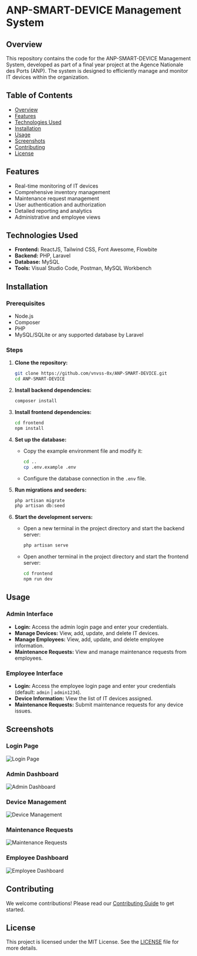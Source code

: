 # ANP-SMART-DEVICE Management System

## Overview

This repository contains the code for the ANP-SMART-DEVICE Management System, developed as part of a final year project at the Agence Nationale des Ports (ANP). The system is designed to efficiently manage and monitor IT devices within the organization.

## Table of Contents
- [Overview](#overview)
- [Features](#features)
- [Technologies Used](#technologies-used)
- [Installation](#installation)
- [Usage](#usage)
- [Screenshots](#screenshots)
- [Contributing](#contributing)
- [License](#license)

## Features

- Real-time monitoring of IT devices
- Comprehensive inventory management
- Maintenance request management
- User authentication and authorization
- Detailed reporting and analytics
- Administrative and employee views

## Technologies Used

- **Frontend:** ReactJS, Tailwind CSS, Font Awesome, Flowbite
- **Backend:** PHP, Laravel
- **Database:** MySQL
- **Tools:** Visual Studio Code, Postman, MySQL Workbench

## Installation

### Prerequisites

- Node.js
- Composer
- PHP
- MySQL/SQLite or any supported database by Laravel

### Steps

1. **Clone the repository:**
   ```bash
   git clone https://github.com/vnvss-0x/ANP-SMART-DEVICE.git
   cd ANP-SMART-DEVICE
   ```

2. **Install backend dependencies:**
   ```bash
   composer install
   ```

3. **Install frontend dependencies:**
   ```bash
   cd frontend
   npm install
   ```

4. **Set up the database:**
   - Copy the example environment file and modify it:
     ```bash
     cd ..
     cp .env.example .env
     ```
   - Configure the database connection in the `.env` file.

5. **Run migrations and seeders:**
   ```bash
   php artisan migrate
   php artisan db:seed
   ```

6. **Start the development servers:**
   - Open a new terminal in the project directory and start the backend server:
     ```bash
     php artisan serve
     ```
   - Open another terminal in the project directory and start the frontend server:
     ```bash
     cd frontend
     npm run dev
     ```

## Usage

### Admin Interface

- **Login:** Access the admin login page and enter your credentials.
- **Manage Devices:** View, add, update, and delete IT devices.
- **Manage Employees:** View, add, update, and delete employee information.
- **Maintenance Requests:** View and manage maintenance requests from employees.

### Employee Interface

- **Login:** Access the employee login page and enter your credentials (default: `admin` | `admin1234`).
- **Device Information:** View the list of IT devices assigned.
- **Maintenance Requests:** Submit maintenance requests for any device issues.

## Screenshots

### Login Page
![Login Page](path/to/login-page-screenshot.png)

### Admin Dashboard
![Admin Dashboard](path/to/admin-dashboard-screenshot.png)

### Device Management
![Device Management](path/to/device-management-screenshot.png)

### Maintenance Requests
![Maintenance Requests](path/to/maintenance-requests-screenshot.png)

### Employee Dashboard
![Employee Dashboard](path/to/employee-dashboard-screenshot.png)

## Contributing

We welcome contributions! Please read our [Contributing Guide](CONTRIBUTING.md) to get started.

## License

This project is licensed under the MIT License. See the [LICENSE](LICENSE) file for more details.